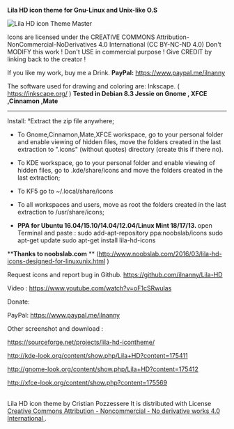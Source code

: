 <b>Lila HD icon theme for Gnu-Linux and Unix-like O.S</b>

<img src="https://github.com/ilnanny/Lila-HD-icon-theme/blob/master/Lila%20HD%20icon%20theme%20screenshot.jpg?raw=true" alt="Lila HD icon Theme Master">


Icons are licensed under the CREATIVE COMMONS
Attribution-NonCommercial-NoDerivatives 4.0
International (CC BY-NC-ND 4.0)
Don't MODIFY this work !
Don't USE in commercial purpose !
Give CREDIT by linking back to the creator !

If you like my work, buy me a Drink.
<b>PayPal:</b>
https://www.paypal.me/ilnanny

The software used for drawing and coloring are: Inkscape. ( https://inkscape.org/ )
<b>Tested in Debian 8.3 Jessie on Gnome , XFCE ,Cinnamon ,Mate</b>
<hr></hr>

Install:
  °Extract the zip file anywhere;

- To Gnome,Cinnamon,Mate,XFCE workspace, go to your personal folder and enable viewing of hidden files, move the folders created in the last extraction to ".icons" (without quotes) directory (create this if there no).

- To KDE workspace, go to your personal folder and enable viewing of hidden files, go to .kde/share/icons and move the folders created in the last extraction;

- To KF5    go to  ~/.local/share/icons

- To all workspaces and users, move as root the folders created in the last extraction to /usr/share/icons;

- <b>PPA for  Ubuntu 16.04/15.10/14.04/12.04/Linux Mint 18/17/13. </b> open Terminal and paste :
    sudo add-apt-repository ppa:noobslab/icons
    sudo apt-get update
    sudo apt-get install lila-hd-icons

**<b>Thanks to noobslab.com</b> ** (http://www.noobslab.com/2016/03/lila-hd-icons-designed-for-linuxunix.html )

Request icons and report bug  in Github.
https://github.com/ilnanny/Lila-HD


Video : https://www.youtube.com/watch?v=oF1cSRwulas

Donate:

PayPal:
https://www.paypal.me/ilnanny

Other screenshot and download :

https://sourceforge.net/projects/lila-hd-icontheme/

http://kde-look.org/content/show.php/Lila+HD?content=175411

http://gnome-look.org/content/show.php/Lila+HD?content=175412

http://xfce-look.org/content/show.php?content=175569



<a rel="license" href="http://creativecommons.org/licenses/by-nc-nd/4.0/"></a><br><span xmlns:dct="http://purl.org/dc/terms/" property="dct:title">Lila HD icon theme</span> by <span xmlns:cc="http://creativecommons.org/ns#" property="cc:attributionName">Cristian Pozzessere</span> 
It is distributed with License <a rel="license" href="http://creativecommons.org/licenses/by-nc-nd/4.0/">
</a>
<a rel="license" href="http://creativecommons.org/licenses/by-nc-nd/4.0/"></a>
<a rel="license" href="http://creativecommons.org/licenses/by-nc-nd/4.0/">Creative Commons Attribution - Noncommercial - No derivative works 4.0 International
</a>.


